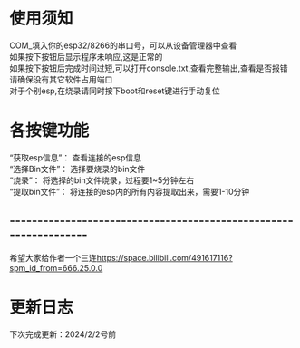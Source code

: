 # 使用须知
COM_填入你的esp32/8266的串口号，可以从设备管理器中查看<br>
如果按下按钮后显示程序未响应,这是正常的<br>
如果按下按钮后完成时间过短,可以打开console.txt,查看完整输出,查看是否报错<br>
请确保没有其它软件占用端口<br>
对于个别esp,在烧录请同时按下boot和reset键进行手动复位<br>

# 各按键功能
“获取esp信息”：
            查看连接的esp信息<br>
“选择Bin文件”：
            选择要烧录的bin文件<br>
“烧录”：
      将选择的bin文件烧录，过程要1~5分钟左右<br>
“提取bin文件”：
            将连接的esp内的所有内容提取出来，需要1-10分钟

## -----------------------------------------------------------------
希望大家给作者一个三连<a>https://space.bilibili.com/491617116?spm_id_from=666.25.0.0</a>

# 更新日志

下次完成更新：2024/2/2号前
